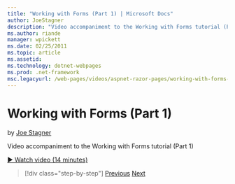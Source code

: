 ```yaml
---
title: "Working with Forms (Part 1) | Microsoft Docs"
author: JoeStagner
description: "Video accompaniment to the Working with Forms tutorial (Part 1)"
ms.author: riande
manager: wpickett
ms.date: 02/25/2011
ms.topic: article
ms.assetid: 
ms.technology: dotnet-webpages
ms.prod: .net-framework
msc.legacyurl: /web-pages/videos/aspnet-razor-pages/working-with-forms-part-1
---
```

Working with Forms (Part 1)
====================
by [Joe Stagner](https://github.com/JoeStagner)

Video accompaniment to the Working with Forms tutorial (Part 1)

[&#9654; Watch video (14 minutes)](https://channel9.msdn.com/Blogs/ASP-NET-Site-Videos/working-with-forms-part-1)

>[!div class="step-by-step"]
[Previous](creating-a-consistent-look-part-2.md)
[Next](working-with-forms-part-2.md)